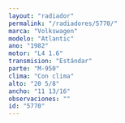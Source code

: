 ```yaml
---
layout: "radiador"
permalink: "/radiadores/5770/"
marca: "Volkswagen"
modelo: "Atlantic"
ano: "1982"
motor: "L4 1.6"
transmision: "Estándar"
parte: "M-950"
clima: "Con clima"
alto: "20 5/8"
ancho: "11 13/16"
observaciones: ""
id: "5770"
---
```


